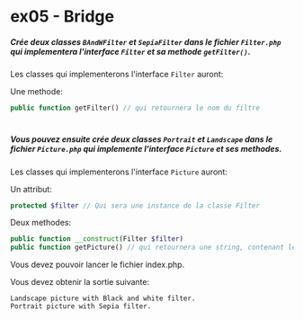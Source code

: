 # ex05 - Bridge

##### Crée deux classes `BAndWFilter` et `SepiaFilter` dans le fichier `Filter.php` qui implementera l'interface `Filter` et sa methode `getFilter()`.

Les classes qui implementerons l'interface `Filter` auront:

Une methode:
```php
public function getFilter() // qui retournera le nom du filtre
```

#

##### Vous pouvez ensuite crée deux classes `Portrait` et `Landscape` dans le fichier `Picture.php` qui implemente l'interface `Picture` et ses methodes.

Les classes qui implementerons l'interface `Picture` auront:

Un attribut:
```php
protected $filter // Qui sera une instance de la classe Filter
```

Deux methodes:
```php
public function __construct(Filter $filter)
public function getPicture() // qui retournera une string, contenant le type de photo + le nom filtre courrant
```

Vous devez pouvoir lancer le fichier index.php.

Vous devez obtenir la sortie suivante:
```
Landscape picture with Black and white filter.
Portrait picture with Sepia filter.
```